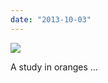 ```yaml
---
date: "2013-10-03"
---
```


![](images/tumblr_mu2ghcdthI1r16syio1_r1_1280.jpg)

A study in oranges …
